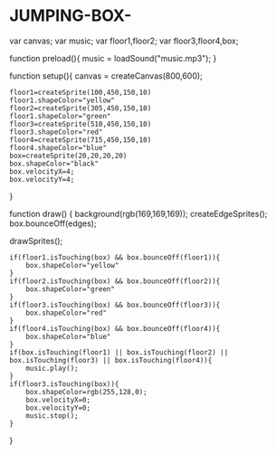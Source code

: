 # JUMPING-BOX-
var canvas;
var music; 
var floor1,floor2;
var floor3,floor4,box;

function preload(){
    music = loadSound("music.mp3");
}


function setup(){
    canvas = createCanvas(800,600);

    floor1=createSprite(100,450,150,10)
    floor1.shapeColor="yellow"
    floor2=createSprite(305,450,150,10)
    floor1.shapeColor="green"
    floor3=createSprite(510,450,150,10)
    floor3.shapeColor="red"
    floor4=createSprite(715,450,150,10)
    floor4.shapeColor="blue"
    box=createSprite(20,20,20,20) 
    box.shapeColor="black"
    box.velocityX=4;
    box.velocityY=4;

} 

function draw() { 
    background(rgb(169,169,169));
    createEdgeSprites();
    box.bounceOff(edges);

   drawSprites();

   
   
    if(floor1.isTouching(box) && box.bounceOff(floor1)){
        box.shapeColor="yellow"
    }
    if(floor2.isTouching(box) && box.bounceOff(floor2)){
        box.shapeColor="green"
    }
    if(floor3.isTouching(box) && box.bounceOff(floor3)){
        box.shapeColor="red"
    }
    if(floor4.isTouching(box) && box.bounceOff(floor4)){
        box.shapeColor="blue"
    } 
    if(box.isTouching(floor1) || box.isTouching(floor2) || box.isTouching(floor3) || box.isTouching(floor4)){
        music.play();
    }
    if(floor3.isTouching(box)){
        box.shapeColor=rgb(255,128,0);
        box.velocityX=0;
        box.velocityY=0;
        music.stop();
    }
   
  } 
